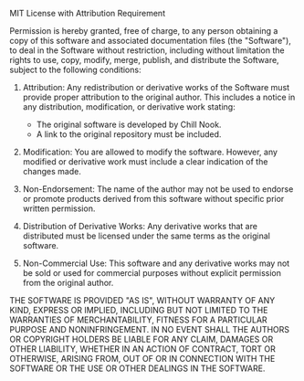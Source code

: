 MIT License with Attribution Requirement

Permission is hereby granted, free of charge, to any person obtaining a copy
of this software and associated documentation files (the "Software"), to deal
in the Software without restriction, including without limitation the rights
to use, copy, modify, merge, publish, and distribute the Software, subject to the
following conditions:

1. Attribution: Any redistribution or derivative works of the Software must provide proper attribution to the original author. This includes a notice in any distribution, modification, or derivative work stating:
   - The original software is developed by Chill Nook.
   - A link to the original repository must be included.

2. Modification: You are allowed to modify the software. However, any modified or derivative work must include a clear indication of the changes made.

3. Non-Endorsement: The name of the author may not be used to endorse or promote products derived from this software without specific prior written permission.

4. Distribution of Derivative Works: Any derivative works that are distributed must be licensed under the same terms as the original software.

5. Non-Commercial Use: This software and any derivative works may not be sold or used for commercial purposes without explicit permission from the original author.

THE SOFTWARE IS PROVIDED "AS IS", WITHOUT WARRANTY OF ANY KIND, EXPRESS OR
IMPLIED, INCLUDING BUT NOT LIMITED TO THE WARRANTIES OF MERCHANTABILITY,
FITNESS FOR A PARTICULAR PURPOSE AND NONINFRINGEMENT. IN NO EVENT SHALL THE
AUTHORS OR COPYRIGHT HOLDERS BE LIABLE FOR ANY CLAIM, DAMAGES OR OTHER
LIABILITY, WHETHER IN AN ACTION OF CONTRACT, TORT OR OTHERWISE, ARISING FROM,
OUT OF OR IN CONNECTION WITH THE SOFTWARE OR THE USE OR OTHER DEALINGS IN THE
SOFTWARE.
